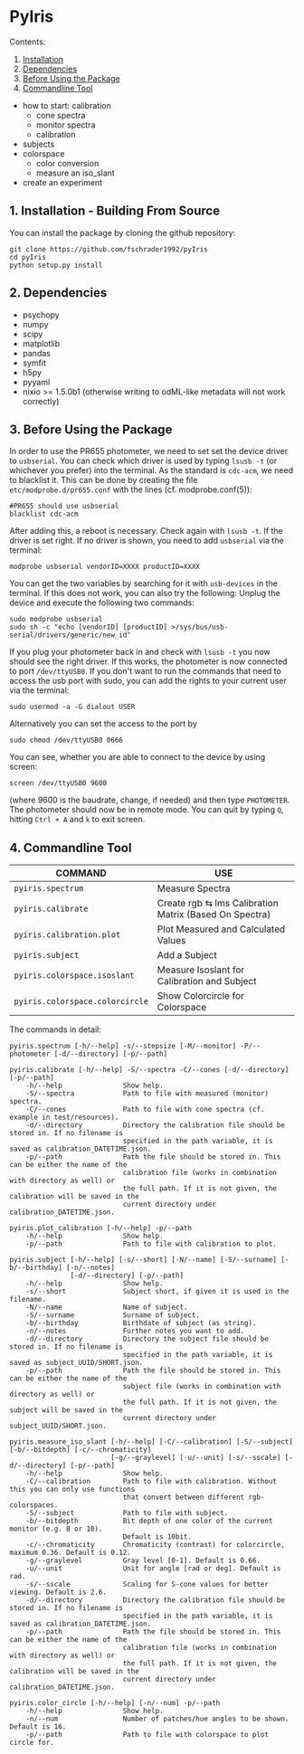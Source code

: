 # PyIris

Contents:

1. [Installation](#1-installation---building-from-source)
2. [Dependencies](#2-dependencies)
3. [Before Using the Package](#3-before-using-the-package)
4. [Commandline Tool](#4-commandline-tool)
- how to start: calibration
    - cone spectra
    - monitor spectra
    - calibration
- subjects
- colorspace
    - color conversion
    - measure an iso_slant
- create an experiment

## 1. Installation - Building From Source

You can install the package by cloning the github repository:
```shell script
git clone https://github.com/fschrader1992/pyIris
cd pyIris
python setup.py install
```

## 2. Dependencies

- psychopy
- numpy
- scipy
- matplotlib
- pandas
- symfit
- h5py
- pyyaml
- nixio >= 1.5.0b1 (otherwise writing to odML-like metadata will not work correctly)

## 3. Before Using the Package

In order to use the PR655 photometer, we need to set set the device driver to `usbserial`. You can check which driver 
is used by typing `lsusb -t` (or whichever you prefer) into the terminal. As the standard is `cdc-acm`, we need to 
blacklist it. This can be done by creating the file `etc/modprobe.d/pr655.conf` with the lines (cf. modprobe.conf(5)):
```shell script
#PR655 should use usbserial
blacklist cdc-acm
```
After adding this, a reboot is necessary. Check again with `lsusb -t`. If the driver is set right. If no driver is
shown, you need to add `usbserial` via the terminal:
```shell script
modprobe usbserial vendorID=XXXX productID=XXXX
```
You can get the two variables by searching for it with `usb-devices` in the terminal. If this does not work, you can
also try the following: Unplug the device and execute the following two commands:
```shell script
sudo modprobe usbserial
sudo sh -c "echo [vendorID] [productID] >/sys/bus/usb-serial/drivers/generic/new_id"
```
If you plug your photometer back in and check with `lsusb -t` you now should see the right driver.
If this works, the photometer is now connected to port `/dev/ttyUSB0`. If you don't want to run the commands that need 
to access the usb port with sudo, you can add the rights to your current user via the terminal:
```shell script
sudo usermod -a -G dialout USER
```
Alternatively you can set the access to the port by 
```shell script
sudo chmod /dev/ttyUSB0 0666
```
You can see, whether you are able to connect to the device by using screen:
```shell script
screen /dev/ttyUSB0 9600
```
(where 9600 is the baudrate, change, if needed) and then type `PHOTOMETER`. The photometer should now be in remote mode.
You can quit by typing `Q`, hitting `Ctrl + A` and `k` to exit screen.

## 4. Commandline Tool

|COMMAND|USE|
|---------|-----|
|`pyiris.spectrum`|Measure Spectra|
|`pyiris.calibrate`|Create rgb &lrarr; lms Calibration Matrix (Based On Spectra)|
|`pyiris.calibration.plot`|Plot Measured and Calculated Values|
|`pyiris.subject`|Add a Subject|
|`pyiris.colorspace.isoslant`|Measure Isoslant for Calibration and Subject|
|`pyiris.colorspace.colorcircle`|Show Colorcircle for Colorspace|

The commands in detail:

```
pyiris.spectrum [-h/--help] -s/--stepsize [-M/--monitor] -P/--photometer [-d/--directory] [-p/--path]

pyiris.calibrate [-h/--help] -S/--spectra -C/--cones [-d/--directory] [-p/--path] 
	-h/--help				Show help.
	-S/--spectra			Path to file with measured (monitor) spectra.
	-C/--cones				Path to file with cone spectra (cf. example in test/resources).
	-d/--directory			Directory the calibration file should be stored in. If no filename is 
                            specified in the path variable, it is saved as calibration_DATETIME.json.
	-p/--path				Path the file should be stored in. This can be either the name of the
							calibration file (works in combination with directory as well) or 
							the full path. If it is not given, the calibration will be saved in the
							current directory under calibration_DATETIME.json.
```

```shell script	
pyiris.plot_calibration [-h/--help] -p/--path
	-h/--help				Show help.
	-p/--path				Path to file with calibration to plot.
```

```shell script	
pyiris.subject [-h/--help] [-s/--short] [-N/--name] [-S/--surname] [-b/--birthday] [-n/--notes]
			   [-d/--directory] [-p/--path] 
	-h/--help				Show help.
	-s/--short				Subject short, if given it is used in the filename.
	-N/--name				Name of subject.
	-S/--surname			Surname of subject.
	-b/--birthday			Birthdate of subject (as string).
	-n/--notes				Further notes you want to add.
	-d/--directory			Directory the subject file should be stored in. If no filename is 
							specified in the path variable, it is saved as subject_UUID/SHORT.json.
	-p/--path				Path the file should be stored in. This can be either the name of the
							subject file (works in combination with directory as well) or 
							the full path. If it is not given, the subject will be saved in the
							current directory under subject_UUID/SHORT.json.
```

```shell script	
pyiris.measure_iso_slant [-h/--help] [-C/--calibration] [-S/--subject] [-b/--bitdepth] [-c/--chromaticity]
						 [-g/--graylevel] [-u/--unit] [-s/--sscale] [-d/--directory] [-p/--path] 
	-h/--help				Show help.
	-C/--calibration		Path to file with calibration. Without this you can only use functions
							that convert between different rgb-colorspaces.
	-S/--subject			Path to file with subject.
	-b/--bitdepth			Bit depth of one color of the current monitor (e.g. 8 or 10).
							Default is 10bit.
	-c/--chromaticity		Chromaticity (contrast) for colorcircle, maximum 0.36. Default is 0.12.
	-g/--graylevel			Gray level [0-1]. Default is 0.66.
	-u/--unit				Unit for angle [rad or deg]. Default is rad.
	-s/--sscale				Scaling for S-cone values for better viewing. Default is 2.6.
	-d/--directory			Directory the calibration file should be stored in. If no filename is 
							specified in the path variable, it is saved as calibration_DATETIME.json.
	-p/--path				Path the file should be stored in. This can be either the name of the
							calibration file (works in combination with directory as well) or 
							the full path. If it is not given, the calibration will be saved in the
							current directory under calibration_DATETIME.json.
```

```shell script	
pyiris.color_circle [-h/--help] [-n/--num] -p/--path
	-h/--help				Show help.
	-n/--num				Number of patches/hue angles to be shown. Default is 16.
	-p/--path				Path to file with colorspace to plot circle for.
```